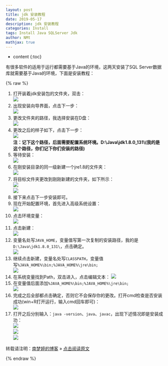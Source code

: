 ```yaml
---
layout: post
title: jdk 安装教程  
date: 2019-05-17
description: jdk 安装教程
categories: Install
tags: Install Java SQLServer Jdk
author: NMt
mathjax: true
---
```


* content
{:toc}

有很多软件的适用于运行都需要基于Java的环境，这两天安装了SQL Server数据库就需要基于Java的环境，下面是安装教程：  

<div style='display: none'>
@@@@
</div>





{% raw %}
1. 打开装着jdk安装包的文件夹，双击：  
   ![][pt_01]  
2. 出现安装向导界面，点击下一步：  
   ![][pt_02]  
3. 更改文件夹的路径，我选择安装在D盘：  
   ![][pt_03]  
4. 更改之后的样子如下，点击下一步：  
   ![][pt_04]  
   **注：记下这个路径，后面需要配置系统环境。D:\Java\jdk1.8.0_131\\(我的是这个路径，你们记下你们安装的路径)**
5. 等待安装：  
   ![][pt_05]  
6. 在刚安装目录的同一级新建一个jre1.8的文件夹：  
   ![][pt_06]  
7. 将目标文件夹更改到刚刚新建的文件夹，如下所示：  
   ![][pt_07]  
   ![][pt_08]  
8. 接下来点击下一步安装即可。
9. 现在开始配置环境，首先进入高级系统设置：  
   ![][pt_09]   
10. 点击环境变量：  
   ![][pt_10]  
11. 点击新建：  
   ![][pt_11]  
12. 变量名处写`JAVA_HOME`，变量值写第一次复制的安装路径，我的是`D:\Java\jdk1.8.0_131\`，点击确定。  
   ![][pt_12]  
13. 继续点击新建，变量名处写`CLASSPATH`，变量值写`%JAVA_HOME%\bin;%JAVA_HOME%\jre\bin;`  
   ![][pt_13]  
14. 在系统变量找到Path，双击进入，点击编辑文本：
   ![][pt_14]  
15. 在变量值后面添加`%JAVA_HOME%\bin;%JAVA_HOME%\jre\bin;`  
   ![][pt_15]  
16. 完成之后全部都点击确定，否则它不会保存你的更改。打开cmd检查是否安装成功(win+R打开运行，输入cmd回车即可)：  
   ![][pt_16]  
17. 打开之后分别输入：`java -version`、`java`、`javac`，出现下述情况即是安装成功：  
   ![][pt_17]  
   ![][pt_18]  
   ![][pt_19]  
   
转载请注明：[南梦婷的博客](https://norah2.github.io) » [点击阅读原文](https://norah2.github.io/2019/05/17/jdk_install/)   

<!--以下是本文用到的链接-->  
[pt_01]: https://gitee.com/nora2nan/blog-image/raw/master/18_jdk_install/01.png
[pt_02]: https://gitee.com/nora2nan/blog-image/raw/master/18_jdk_install/02.png
[pt_03]: https://gitee.com/nora2nan/blog-image/raw/master/18_jdk_install/03.png
[pt_04]: https://gitee.com/nora2nan/blog-image/raw/master/18_jdk_install/04.png
[pt_05]: https://gitee.com/nora2nan/blog-image/raw/master/18_jdk_install/05.png
[pt_06]: https://gitee.com/nora2nan/blog-image/raw/master/18_jdk_install/06.png
[pt_07]: https://gitee.com/nora2nan/blog-image/raw/master/18_jdk_install/07.png
[pt_08]: https://gitee.com/nora2nan/blog-image/raw/master/18_jdk_install/08.png
[pt_09]: https://gitee.com/nora2nan/blog-image/raw/master/18_jdk_install/09.png
[pt_10]: https://gitee.com/nora2nan/blog-image/raw/master/18_jdk_install/10.png
[pt_11]: https://gitee.com/nora2nan/blog-image/raw/master/18_jdk_install/11.png
[pt_12]: https://gitee.com/nora2nan/blog-image/raw/master/18_jdk_install/12.png
[pt_13]: https://gitee.com/nora2nan/blog-image/raw/master/18_jdk_install/13.png
[pt_14]: https://gitee.com/nora2nan/blog-image/raw/master/18_jdk_install/14.png
[pt_15]: https://gitee.com/nora2nan/blog-image/raw/master/18_jdk_install/15.png
[pt_16]: https://gitee.com/nora2nan/blog-image/raw/master/18_jdk_install/16.png
[pt_17]: https://gitee.com/nora2nan/blog-image/raw/master/18_jdk_install/17.png
[pt_18]: https://gitee.com/nora2nan/blog-image/raw/master/18_jdk_install/18.png
[pt_19]: https://gitee.com/nora2nan/blog-image/raw/master/18_jdk_install/19.png

{% endraw %}
